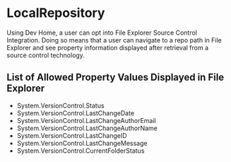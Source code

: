 # LocalRepository

Using Dev Home, a user can opt into File Explorer Source Control Integration. Doing so means that a user can navigate to a repo path in File Explorer
and see property information displayed after retrieval from a source control technology. 

## List of Allowed Property Values Displayed in File Explorer

* System.VersionControl.Status
* System.VersionControl.LastChangeDate
* System.VersionControl.LastChangeAuthorEmail
* System.VersionControl.LastChangeAuthorName
* System.VersionControl.LastChangeID
* System.VersionControl.LastChangeMessage
* System.VersionControl.CurrentFolderStatus